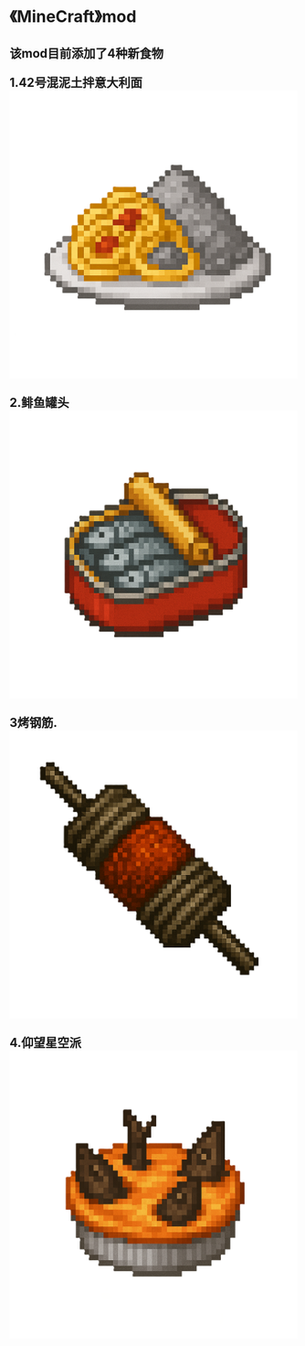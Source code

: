 <h1>《MineCraft》mod
<h2>该mod目前添加了4种新食物
  
1.42号混泥土拌意大利面![image](https://raw.githubusercontent.com/yuan-shiguang/special-food/refs/heads/main/src/main/resources/assets/specialfood/textures/items/concrete_spaghetti.png)

2.鲱鱼罐头![image](https://raw.githubusercontent.com/yuan-shiguang/special-food/refs/heads/main/src/main/resources/assets/specialfood/textures/items/fermented_herring.png)

3烤钢筋.![image](https://raw.githubusercontent.com/yuan-shiguang/special-food/refs/heads/main/src/main/resources/assets/specialfood/textures/items/grilled_rebar.png)

4.仰望星空派![image](https://raw.githubusercontent.com/yuan-shiguang/special-food/refs/heads/main/src/main/resources/assets/specialfood/textures/items/stargazy_pie.png)

